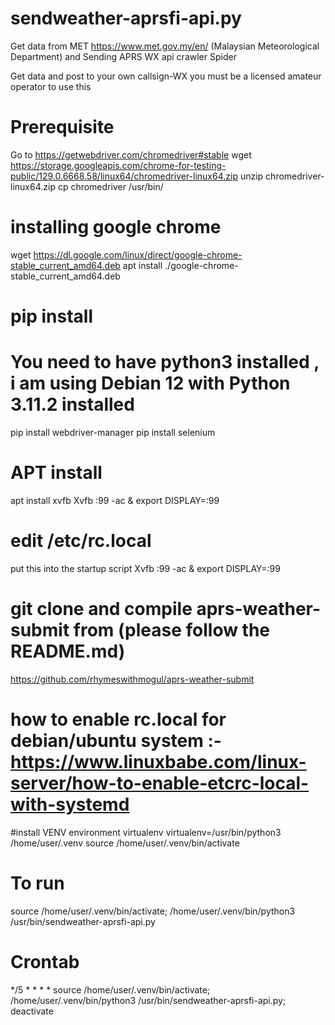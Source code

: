 # sendweather-aprsfi-api.py
Get data from MET https://www.met.gov.my/en/ (Malaysian Meteorological Department) and Sending APRS WX api crawler Spider

Get data and post to your own callsign-WX 
you must be a licensed amateur operator to use this

# Prerequisite
Go to https://getwebdriver.com/chromedriver#stable
wget https://storage.googleapis.com/chrome-for-testing-public/129.0.6668.58/linux64/chromedriver-linux64.zip
unzip chromedriver-linux64.zip
cp chromedriver /usr/bin/

# installing google chrome
wget https://dl.google.com/linux/direct/google-chrome-stable_current_amd64.deb
apt install ./google-chrome-stable_current_amd64.deb

# pip install
# You need to have python3 installed , i am using Debian 12 with Python 3.11.2 installed
pip install webdriver-manager
pip install selenium

# APT install
apt install xvfb
Xvfb :99 -ac &
export DISPLAY=:99

# edit /etc/rc.local
put this into the startup script
Xvfb :99 -ac &
export DISPLAY=:99

# git clone and compile aprs-weather-submit from (please follow the README.md)
https://github.com/rhymeswithmogul/aprs-weather-submit

# how to enable rc.local for debian/ubuntu system :- https://www.linuxbabe.com/linux-server/how-to-enable-etcrc-local-with-systemd

#install VENV environment
virtualenv virtualenv=/usr/bin/python3 /home/user/.venv
source /home/user/.venv/bin/activate

# To run
source /home/user/.venv/bin/activate; /home/user/.venv/bin/python3 /usr/bin/sendweather-aprsfi-api.py

# Crontab
*/5 * * * * source /home/user/.venv/bin/activate; /home/user/.venv/bin/python3 /usr/bin/sendweather-aprsfi-api.py; deactivate
